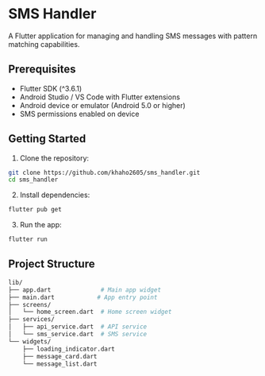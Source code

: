# SMS Handler

A Flutter application for managing and handling SMS messages with pattern matching capabilities.

## Prerequisites

- Flutter SDK (^3.6.1)
- Android Studio / VS Code with Flutter extensions
- Android device or emulator (Android 5.0 or higher)
- SMS permissions enabled on device

## Getting Started

1. Clone the repository:
```bash
git clone https://github.com/khaho2605/sms_handler.git
cd sms_handler
```

2. Install dependencies:
```bash
flutter pub get
```

3. Run the app:
```bash
flutter run
```

## Project Structure 
```bash
lib/
├── app.dart              # Main app widget
├── main.dart            # App entry point
├── screens/
│   └── home_screen.dart  # Home screen widget
├── services/
│   ├── api_service.dart  # API service
│   └── sms_service.dart  # SMS service
└── widgets/
    ├── loading_indicator.dart
    ├── message_card.dart
    └── message_list.dart
```